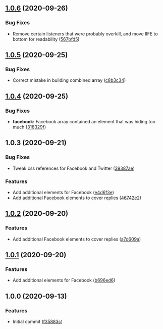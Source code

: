 ## [1.0.6](https://github.com/rbseaver/tampermonkey-scripts/compare/v1.0.3...v1.0.6) (2020-09-26)


### Bug Fixes

* Remove certain listeners that were probably overkill, and move IIFE to bottom for readability ([567bfd5](https://github.com/rbseaver/tampermonkey-scripts/commit/567bfd5e0086739689283b8b8b7e6321e7d2b070))



## [1.0.5](https://github.com/rbseaver/tampermonkey-scripts/compare/v1.0.3...v1.0.5) (2020-09-25)


### Bug Fixes

* Correct mistake in building combined array ([c8b3c34](https://github.com/rbseaver/tampermonkey-scripts/commit/c8b3c340546f5c2fe66d01a3987ef9fe6636521b))


## [1.0.4](https://github.com/rbseaver/tampermonkey-scripts/compare/v1.0.3...v1.0.4) (2020-09-25)


### Bug Fixes

* **facebook:** Facebook array contained an element that was hiding too much ([318329f](https://github.com/rbseaver/tampermonkey-scripts/commit/318329f4ec836cfbfd258577422ef8631b991f88))



## 1.0.3 (2020-09-21)


### Bug Fixes

* Tweak css references for Facebook and Twitter ([39387ae](https://github.com/rbseaver/tampermonkey-scripts/commit/39387ae7c2f3b9acc5ff47d7c809e16d847f4c51))


### Features

* Add additional elements for Facebook ([e4d6f3e](https://github.com/rbseaver/tampermonkey-scripts/commit/e4d6f3e42b688b6c30e16a0a964ab30406c10daf))
* Add additional Facebook elements to cover replies ([46742e2](https://github.com/rbseaver/tampermonkey-scripts/commit/46742e24d023c9996732ff841ab2773530b5dd65))



## [1.0.2](https://github.com/rbseaver/tampermonkey-scripts/compare/v1.0.1...v1.0.2) (2020-09-20)


### Features

* Add additional Facebook elements to cover replies ([a7d609a](https://github.com/rbseaver/tampermonkey-scripts/commit/a7d609a46836e37ebd9e8ecf90d91b4443c9ffad))



## [1.0.1](https://github.com/rbseaver/tampermonkey-scripts/releases/tag/v1.0.1) (2020-09-20)


### Features

* Add additional elements for Facebook ([b696ed6](https://github.com/rbseaver/tampermonkey-scripts/commit/b696ed6e1a4e43792bbf558170ec4ae65504c335))



## 1.0.0 (2020-09-13)

### Features

* Initial commit ([f35883c](https://github.com/rbseaver/tampermonkey-scripts/commit/f35883cf689ae58ed8be02865c19a55f208f1c3f))